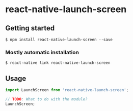 # react-native-launch-screen

## Getting started

`$ npm install react-native-launch-screen --save`

### Mostly automatic installation

`$ react-native link react-native-launch-screen`

## Usage
```javascript
import LaunchScreen from 'react-native-launch-screen';

// TODO: What to do with the module?
LaunchScreen;
```
